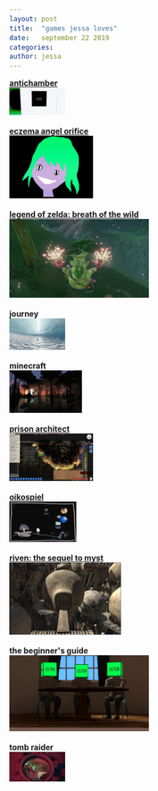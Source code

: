 ```yaml
---
layout: post
title:  "games jessa loves"
date:   september 22 2019
categories: 
author: jessa
---
```

<html>
<body>
	<a href="https://tvtropes.org/pmwiki/pmwiki.php/Main/YouWakeUpInARoom"><strong>antichamber</strong></a><br>
    <img src="/images/antichamber.png" alt="antichamber" width="100">
    <br>
    <br>
    <a href="https://porpentine.itch.io/orifice"><strong>eczema angel orifice</strong></a><br>
    <img src="/images/eczema.jpg" alt="ezcema" width="150">
    <br>
    <br>
    <a href="https://www.sweetyhigh.com/read/signs-youre-obsessed-zelda-breath-of-the-wild-051917"><strong>legend of zelda: breath of the wild</strong></a> <br>
    <img src="/images/zelda.png" alt="zelda" width="250">
    <br>
    <br>
    <strong>journey</strong><br>
    <img src="/images/journey.jpg" alt="journey" width="100">
    <br>
    <br>
    <strong>minecraft</strong><br>
    <img src="/images/minecraft.jpg" alt="minecraft" width="130">
    <br>
    <br>
    <a href="https://www.reddit.com/r/prisonarchitect/"><strong>prison architect</strong></a> <br>
    <img src="/images/prisonarchitect1.png" alt="prisonarchitect" width="150">
    <br>
    <br>
    <a href="https://www.youtube.com/watch?v=th9vbhaAxCo"><strong>oikospiel</strong></a><br>
    <img src="/images/oiko.png" alt="oiko" width="120">
    <br>
    <br>
    <a href="https://www.fisicx.com/riven/walkthrough.htm"><strong>riven: the sequel to myst</strong></a><br>
    <img src="/images/riven.jpg" alt="riven" width="200">
    <br>
    <br>
    <strong>the beginner's guide</strong><br>
    <img src="/images/beginners.png" alt="beginners" width="250">
    <br>
    <br>
    <strong>tomb raider</strong><br>
    <img src="/images/tombraider.png" alt="tombraider" width="100">

</body>
</html>
